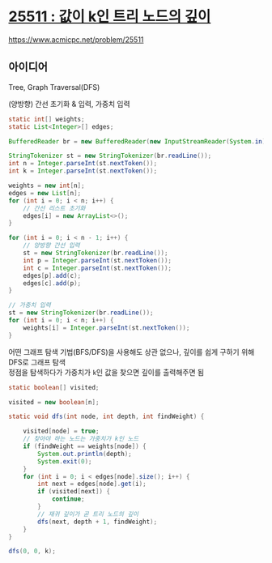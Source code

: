# [25511 : 값이 k인 트리 노드의 깊이](https://www.acmicpc.net/problem/25511)
https://www.acmicpc.net/problem/25511

## 아이디어
Tree, Graph Traversal(DFS)

(양방향) 간선 초기화 & 입력, 가중치 입력
```java
static int[] weights;
static List<Integer>[] edges;

BufferedReader br = new BufferedReader(new InputStreamReader(System.in));

StringTokenizer st = new StringTokenizer(br.readLine());
int n = Integer.parseInt(st.nextToken());
int k = Integer.parseInt(st.nextToken());

weights = new int[n];
edges = new List[n];
for (int i = 0; i < n; i++) {
    // 간선 리스트 초기화
    edges[i] = new ArrayList<>();
}

for (int i = 0; i < n - 1; i++) {
    // 양방향 간선 입력
    st = new StringTokenizer(br.readLine());
    int p = Integer.parseInt(st.nextToken());
    int c = Integer.parseInt(st.nextToken());
    edges[p].add(c);
    edges[c].add(p);
}

// 가중치 입력
st = new StringTokenizer(br.readLine());
for (int i = 0; i < n; i++) {
    weights[i] = Integer.parseInt(st.nextToken());
}
```

어떤 그래프 탐색 기법(BFS/DFS)을 사용해도 상관 없으나, 깊이를 쉽게 구하기 위해 DFS로 그래프 탐색  
정점을 탐색하다가 가중치가 `k`인 값을 찾으면 깊이를 출력해주면 됨
```java
static boolean[] visited;

visited = new boolean[n];

static void dfs(int node, int depth, int findWeight) {

    visited[node] = true;
    // 찾아야 하는 노드는 가중치가 k인 노드
    if (findWeight == weights[node]) {
        System.out.println(depth);
        System.exit(0);
    }
    for (int i = 0; i < edges[node].size(); i++) {
        int next = edges[node].get(i);
        if (visited[next]) {
            continue;
        }
        // 재귀 깊이가 곧 트리 노드의 깊이
        dfs(next, depth + 1, findWeight);
    }
}

dfs(0, 0, k);
```